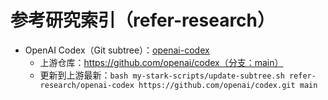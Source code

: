 # 参考研究索引（refer-research）

- OpenAI Codex（Git subtree）：[openai-codex](./openai-codex)
  - 上游仓库：https://github.com/openai/codex（分支：main）
  - 更新到上游最新：`bash my-stark-scripts/update-subtree.sh refer-research/openai-codex https://github.com/openai/codex.git main`
